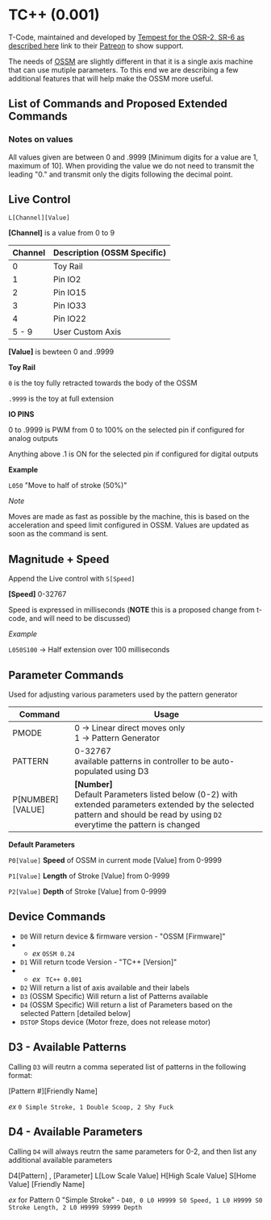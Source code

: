 # TC++ (0.001)

T-Code, maintained and developed by [Tempest for the OSR-2, SR-6 as described here](https://stpihkal.docs.buttplug.io/docs/stpihkal/protocols/tcode/) link to their [Patreon](https://www.patreon.com/tempestvr) to show support.


The needs of [OSSM](https://OSSM.tech) are slightly different in that it is a single axis machine that can use mutiple parameters. To this end we are describing a few additional features that will help make the OSSM more useful. 


## List of Commands and Proposed Extended Commands

### Notes on values

All values given are between 0 and .9999 [Minimum digits for a value are 1, maximum of 10]. When providing the value we do not need to transmit the leading "0." and transmit only the digits following the decimal point. 


## Live Control
``` L[Channel][Value] ```

**[Channel]** is a value from 0 to 9

| Channel | Description (OSSM Specific) |
|---------|-------------|
|0| Toy Rail |
|1| Pin  IO2 |
|2| Pin IO15 |
|3| Pin IO33 |
|4| Pin IO22 |
|5 - 9| User Custom Axis |


**[Value]** is bewteen 0 and .9999

**Toy Rail**

``` 0 ``` is the toy fully retracted towards the body of the OSSM

``` .9999 ``` is the toy at full extension

**IO PINS**

0 to .9999 is PWM from 0 to 100% on the selected pin if configured for analog outputs

Anything above .1 is ON for the selected pin if configured for digital outputs

**Example**

``` L050 ``` "Move to half of stroke (50%)"

*Note*

Moves are made as fast as possible by the machine, this is based on the acceleration and speed limit configured in OSSM. Values are updated as soon as the command is sent. 



## Magnitude + Speed

Append the Live control with ``` S[Speed] ``` 

**[Speed]** 0-32767

Speed is expressed in milliseconds (**NOTE** this is a proposed change from t-code, and will need to be discussed)

*Example* 

```L050S100``` -> Half extension over 100 milliseconds


## Parameter Commands

Used for adjusting various parameters used by the pattern generator

|Command|Usage|
|-------|-----|
|PMODE| 0 -> Linear direct moves only <br> 1 -> Pattern Generator |
|PATTERN| 0-32767 <br> available patterns in controller to be auto-populated using D3 |
|P[NUMBER][VALUE]| **[Number]**<br> Default Parameters listed below (0-2) with extended parameters extended by the selected pattern and should be read by using ```D2``` everytime the pattern is changed|


**Default Parameters**

```P0[Value]``` **Speed** of OSSM in current mode [Value] from 0-9999

```P1[Value]``` **Length** of Stroke [Value] from 0-9999

```P2[Value]``` **Depth** of Stroke [Value] from 0-9999


## Device Commands

 - ```D0``` Will return device & firmware version - "OSSM [Firmware]"
 - - *ex* ``` OSSM 0.24 ```
 - ```D1``` Will return tcode Version - "TC++ [Version]"
 - - *ex* ``` TC++ 0.001```
 -  ```D2``` Will return a list of axis available and their labels
 -  ```D3``` (OSSM Specific) Will return a list of Patterns available 
 -  ```D4``` (OSSM Specific) Will return a list of Parameters based on the selected Pattern [detailed below]
 -  ```DSTOP``` Stops device (Motor freze, does not release motor)


## D3 - Available Patterns

Calling ```D3``` will reutrn a comma seperated list of patterns in the following format:

[Pattern #][Friendly Name]

*ex* ```0 Simple Stroke, 1 Double Scoop, 2 Shy Fuck```


## D4 - Available Parameters

Calling ```D4``` will always reutrn the same parameters for 0-2, and then list any additional available parameters

D4[Pattern] , [Parameter] L[Low Scale Value] H[High Scale Value] S[Home Value] [Friendly Name]

*ex* for Pattern 0 "Simple Stroke" - ```D40, 0 L0 H9999 S0 Speed, 1 L0 H9999 S0 Stroke Length, 2 L0 H9999 S9999 Depth ```









